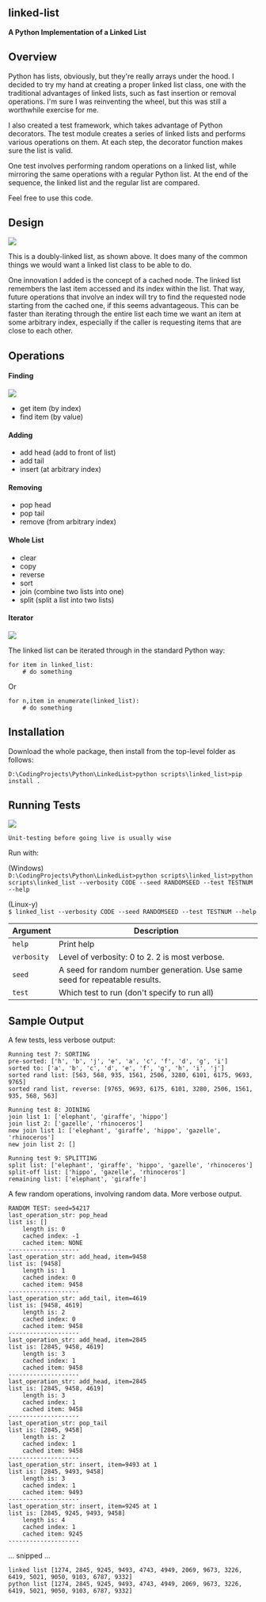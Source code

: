 ## linked-list

**A Python Implementation of a Linked List**

## Overview

Python has lists, obviously, but they're really arrays under the hood. I decided to try my hand at creating a proper linked list class, one with the traditional advantages of linked lists, such as fast insertion or removal operations. I'm sure I was reinventing the wheel, but this was still a worthwhile exercise for me.

I also created a test framework, which takes advantage of Python decorators. The test module creates a series of linked lists and performs various operations on them. At each step, the decorator function makes sure the list is valid.

One test involves performing random operations on a linked list, while mirroring the same operations with a regular Python list. At the end of the sequence, the linked list and the regular list are compared.

Feel free to use this code.

## Design

![](images/DoubleLinkedList.png) 

This is a doubly-linked list, as shown above. It does many of the common things we would want a linked list class to be able to do.

One innovation I added is the concept of a cached node. The linked list remembers the last item accessed and its index within the list. That way, future operations that involve an index will try to find the requested node starting from the cached one, if this seems advantageous. This can be faster than iterating through the entire list each time we want an item at some arbitrary index, especially if the caller is requesting items that are close to each other.

## Operations

#### Finding

![](images/IsItMeYoureLookingFor.jpg) 

* get item (by index)
* find item (by value)

#### Adding

* add head (add to front of list)
* add tail
* insert (at arbitrary index)

#### Removing

* pop head
* pop tail
* remove (from arbitrary index)

#### Whole List

* clear
* copy
* reverse
* sort
* join (combine two lists into one)
* split (split a list into two lists)

#### Iterator

![](images/PythonIterator.jpg)

The linked list can be iterated through in the standard Python way:
 
```
for item in linked_list:
    # do something
```

Or

```
for n,item in enumerate(linked_list):
    # do something
```

## Installation

Download the whole package, then install from the top-level folder as follows:

`D:\CodingProjects\Python\LinkedList>python scripts\linked_list>pip install .`

## Running Tests

![](images/GrenadeMonkey.jpg)

`Unit-testing before going live is usually wise`

Run with:

(Windows)   
`D:\CodingProjects\Python\LinkedList>python scripts\linked_list>python scripts\linked_list --verbosity CODE --seed RANDOMSEED --test TESTNUM --help`

(Linux-y)  
`$ linked_list --verbosity CODE --seed RANDOMSEED --test TESTNUM --help`

Argument | Description
---------|------------
`help` | Print help
`verbosity` | Level of verbosity: 0 to 2. 2 is most verbose.
`seed` | A seed for random number generation. Use same seed for repeatable results.
`test` | Which test to run (don't specify to run all)

## Sample Output

A few tests, less verbose output:

```
Running test 7: SORTING
pre-sorted: ['h', 'b', 'j', 'e', 'a', 'c', 'f', 'd', 'g', 'i']
sorted to: ['a', 'b', 'c', 'd', 'e', 'f', 'g', 'h', 'i', 'j']
sorted rand list: [563, 568, 935, 1561, 2506, 3280, 6101, 6175, 9693, 9765]
sorted rand list, reverse: [9765, 9693, 6175, 6101, 3280, 2506, 1561, 935, 568, 563]

Running test 8: JOINING
join list 1: ['elephant', 'giraffe', 'hippo']
join list 2: ['gazelle', 'rhinoceros']
new join list 1: ['elephant', 'giraffe', 'hippo', 'gazelle', 'rhinoceros']
new join list 2: []

Running test 9: SPLITTING
split list: ['elephant', 'giraffe', 'hippo', 'gazelle', 'rhinoceros']
split-off list: ['hippo', 'gazelle', 'rhinoceros']
remaining list: ['elephant', 'giraffe']
```

A few random operations, involving random data. More verbose output.

```
RANDOM TEST: seed=54217
last_operation_str: pop_head
list is: []
    length is: 0
    cached index: -1
    cached item: NONE
--------------------
last_operation_str: add_head, item=9458
list is: [9458]
    length is: 1
    cached index: 0
    cached item: 9458
--------------------
last_operation_str: add_tail, item=4619
list is: [9458, 4619]
    length is: 2
    cached index: 0
    cached item: 9458
--------------------
last_operation_str: add_head, item=2845
list is: [2845, 9458, 4619]
    length is: 3
    cached index: 1
    cached item: 9458
--------------------
last_operation_str: add_head, item=2845
list is: [2845, 9458, 4619]
    length is: 3
    cached index: 1
    cached item: 9458
--------------------
last_operation_str: pop_tail
list is: [2845, 9458]
    length is: 2
    cached index: 1
    cached item: 9458
--------------------
last_operation_str: insert, item=9493 at 1
list is: [2845, 9493, 9458]
    length is: 3
    cached index: 1
    cached item: 9493
--------------------
last_operation_str: insert, item=9245 at 1
list is: [2845, 9245, 9493, 9458]
    length is: 4
    cached index: 1
    cached item: 9245
--------------------
```
...
snipped
...
```
linked list [1274, 2845, 9245, 9493, 4743, 4949, 2069, 9673, 3226, 6419, 5021, 9050, 9103, 6787, 9332]
python list [1274, 2845, 9245, 9493, 4743, 4949, 2069, 9673, 3226, 6419, 5021, 9050, 9103, 6787, 9332]
```